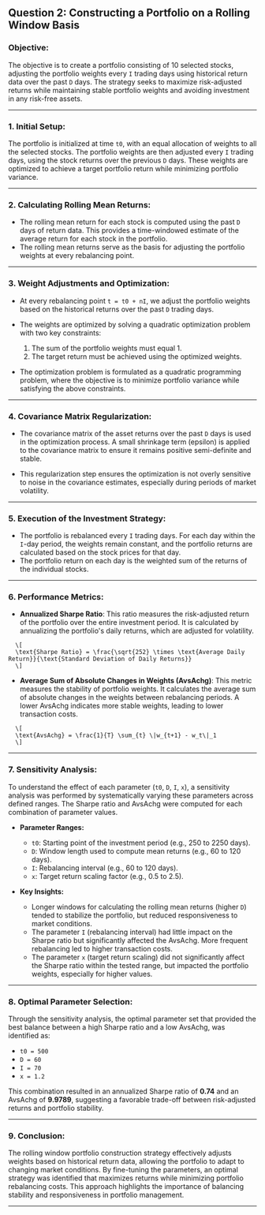 ## Question 2: Constructing a Portfolio on a Rolling Window Basis

### Objective:
The objective is to create a portfolio consisting of 10 selected stocks, 
adjusting the portfolio weights every `I` trading days using historical return data over the past `D` days. 
The strategy seeks to maximize risk-adjusted returns while maintaining stable portfolio weights and avoiding investment 
in any risk-free assets.

---

### 1. Initial Setup:
The portfolio is initialized at time `t0`, with an equal allocation of weights to all the selected stocks. 
The portfolio weights are then adjusted every `I` trading days, using the stock returns over the previous `D` days.
These weights are optimized to achieve a target portfolio return while minimizing portfolio variance.

---

### 2. Calculating Rolling Mean Returns:
- The rolling mean return for each stock is computed using the past `D` days of return data. 
This provides a time-windowed estimate of the average return for each stock in the portfolio.
- The rolling mean returns serve as the basis for adjusting the portfolio weights at every rebalancing point.
  
---

### 3. Weight Adjustments and Optimization:
- At every rebalancing point `t = t0 + nI`, we adjust the portfolio weights based on the historical returns over the past `D` trading days. 
- The weights are optimized by solving a quadratic optimization problem with two key constraints:
  1. The sum of the portfolio weights must equal 1.
  2. The target return must be achieved using the optimized weights.

- The optimization problem is formulated as a quadratic programming problem, 
where the objective is to minimize portfolio variance while satisfying the above constraints.

---

### 4. Covariance Matrix Regularization:
- The covariance matrix of the asset returns over the past `D` days is used in the optimization process.
A small shrinkage term (epsilon) is applied to the covariance matrix to ensure it remains positive semi-definite and stable.
  
- This regularization step ensures the optimization is not overly sensitive to noise in the covariance estimates, 
especially during periods of market volatility.

---

### 5. Execution of the Investment Strategy:
- The portfolio is rebalanced every `I` trading days.
For each day within the `I`-day period, the weights remain constant,
and the portfolio returns are calculated based on the stock prices for that day.
- The portfolio return on each day is the weighted sum of the returns of the individual stocks.

---

### 6. Performance Metrics:
- **Annualized Sharpe Ratio**: This ratio measures the risk-adjusted return of the portfolio over the entire investment period. 
It is calculated by annualizing the portfolio's daily returns, which are adjusted for volatility.
```{latex}
  \[
  \text{Sharpe Ratio} = \frac{\sqrt{252} \times \text{Average Daily Return}}{\text{Standard Deviation of Daily Returns}}
  \]
```
- **Average Sum of Absolute Changes in Weights (AvsAchg)**: This metric measures the stability of portfolio weights.
It calculates the average sum of absolute changes in the weights between rebalancing periods. 
A lower AvsAchg indicates more stable weights, leading to lower transaction costs.
```{latex}  
  \[
  \text{AvsAchg} = \frac{1}{T} \sum_{t} \|w_{t+1} - w_t\|_1
  \]
```  
---

### 7. Sensitivity Analysis:
To understand the effect of each parameter (`t0`, `D`, `I`, `x`),
a sensitivity analysis was performed by systematically varying these parameters across defined ranges.
The Sharpe ratio and AvsAchg were computed for each combination of parameter values.

- **Parameter Ranges:**
  - `t0`: Starting point of the investment period (e.g., 250 to 2250 days).
  - `D`: Window length used to compute mean returns (e.g., 60 to 120 days).
  - `I`: Rebalancing interval (e.g., 60 to 120 days).
  - `x`: Target return scaling factor (e.g., 0.5 to 2.5).

- **Key Insights:**
  - Longer windows for calculating the rolling mean returns (higher `D`) tended to stabilize the portfolio,
but reduced responsiveness to market conditions.
  - The parameter `I` (rebalancing interval) had little impact on the Sharpe ratio but significantly affected the AvsAchg. 
More frequent rebalancing led to higher transaction costs.
  - The parameter `x` (target return scaling) did not significantly affect the Sharpe ratio within the tested range,
but impacted the portfolio weights, especially for higher values.

---

### 8. Optimal Parameter Selection:
Through the sensitivity analysis, the optimal parameter set that provided the best balance between a high Sharpe ratio and a low AvsAchg,
was identified as:

- `t0 = 500`
- `D = 60`
- `I = 70`
- `x = 1.2`

This combination resulted in an annualized Sharpe ratio of **0.74** and an AvsAchg of **9.9789**,
suggesting a favorable trade-off between risk-adjusted returns and portfolio stability.

---

### 9. Conclusion:
The rolling window portfolio construction strategy effectively adjusts weights based on historical return data,
allowing the portfolio to adapt to changing market conditions. 
By fine-tuning the parameters, an optimal strategy was identified that maximizes returns while minimizing portfolio rebalancing costs. 
This approach highlights the importance of balancing stability and responsiveness in portfolio management.

---
